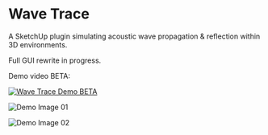 # Wave Trace
A SketchUp plugin simulating acoustic wave propagation & reflection within 3D environments.

Full GUI rewrite in progress.

Demo video BETA:

[![Wave Trace Demo BETA](http://img.youtube.com/vi/BVvp49JUq2I/0.jpg)](https://youtu.be/BVvp49JUq2I "Wave Trace Demo BETA")

![Demo Image 01](https://github.com/iambryanhaney/wave-trace/blob/master/wave_trace_01.jpg)

![Demo Image 02](https://github.com/iambryanhaney/wave-trace/blob/master/wave_trace_02.jpg)

